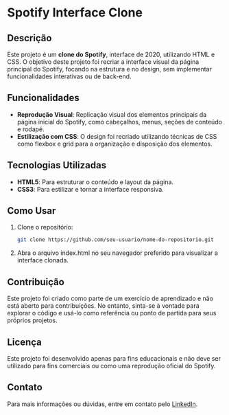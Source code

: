 # Spotify Interface Clone

## Descrição

Este projeto é um **clone do Spotify**, interface de 2020, utilizando HTML e CSS. O objetivo deste projeto foi recriar a interface visual da página principal do Spotify, focando na estrutura e no design, sem implementar funcionalidades interativas ou de back-end.

## Funcionalidades

- **Reprodução Visual**: Replicação visual dos elementos principais da página inicial do Spotify, como cabeçalhos, menus, seções de conteúdo e rodapé.
- **Estilização com CSS**: O design foi recriado utilizando técnicas de CSS como flexbox e grid para a organização e disposição dos elementos.

## Tecnologias Utilizadas

- **HTML5**: Para estruturar o conteúdo e layout da página.
- **CSS3**: Para estilizar e tornar a interface responsiva.

## Como Usar

1. Clone o repositório:
   ```bash
   git clone https://github.com/seu-usuario/nome-do-repositorio.git

2. Abra o arquivo index.html no seu navegador preferido para visualizar a interface clonada.

## Contribuição
Este projeto foi criado como parte de um exercício de aprendizado e não está aberto para contribuições. No entanto, sinta-se à vontade para explorar o código e usá-lo como referência ou ponto de partida para seus próprios projetos.

## Licença
Este projeto foi desenvolvido apenas para fins educacionais e não deve ser utilizado para fins comerciais ou como uma reprodução oficial do Spotify.

## Contato
Para mais informações ou dúvidas, entre em contato pelo [LinkedIn](https://www.linkedin.com/in/marianykarla).
